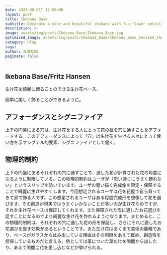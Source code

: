 ```yaml
---
date: 2023-08-01T 12:00:00
layout: post
title: Ikebana Base
subtitle: Decorate a nice and beautiful ikebana with fun flower selections!
description: >-
image: assets/img/posts/Ikebana_Base/Ikebana_Base.jpg
optimized_image: assets/img/posts/Ikebana_Base/Ikebana_Base_resized_thumbnail.jpg
category: blog
tags: 
author: 古瀬友陽
paginate: false
---
```


## Ikebana Base/Fritz Hansen

生け花を綺麗に飾ることのできる生け花ベース、

簡単に美しく飾ることができるように。


## アフォーダンスとシグニファイア

上下の円盤にある穴は、生け花をする人にとって花の茎を穴に通すことをアフォードする。このアフォーダンスによって「穴」は生け花を生ける人々にとって使い方を示すシグナル的要素、シグニファイアとして働く。

## 物理的制約

上下の円盤にあるそれぞれの穴に通すことで、通した花が計算された花の角度になるように制限している。この物理的制約はユーザが「思い通りにうまく飾れない」というスリップを防いでいます。ユーザの思い描く完成像を限定・保障することで綺麗に生けやすくします。今回想定されるユーザは花を花屋で自ら買ってきて家で飾る人です。この想定されるユーザはある程度完成形を想像して花を選びます。その創造が現実ではうまくいかないことが多いのが生け花なのですが、それを生け花ベースは保証してくれます。また保障された形に適したお花選びを促すことになるのでより綺麗な生け花を作れるようになります。まとめると、この物理的制約は、それぞれの穴に通した花の形を保証し、さらにそれに適したお花選びを促す効果があるということです。また生け花はあくまで芸術の範疇であり、ベースがガラスからはみ出している理由はその制限をあえて緩め、創造性を担保しているものだと言える。例としては茎についた葉だけを隙間から出したり、あえて隙間に花を差し込むなどが挙げられる。